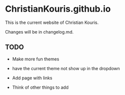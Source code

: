 # ChristianKouris.github.io

This is the current website of Christian Kouris.

Changes will be in changelog.md.

TODO
-------------

- Make more fun themes

- have the current theme not show up in the dropdown

- Add page with links

- Think of other things to add
